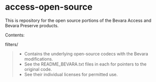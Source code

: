 # access-open-source

This is repository for the open source portions of the Bevara Access and Bevara Preserve products.   


Contents:  


filters/
   
> - Contains the underlying open-source codecs with the Bevara modifications.   
> - See the README_BEVARA.txt files in each for pointers to the original code.  
> - See their individual licenses for permitted use. 




